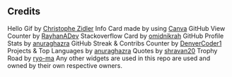## Credits

Hello Gif by [Christophe Zidler](https://dribbble.com/shots/3848385-Hello-gif/attachments/10055172?mode=media)
Info Card made by using [Canva](https://www.canva.com)
GitHub View Counter by [RayhanADev](https://myviewcounts.rayhanadev.repl.co)
Stackoverflow Card by [omidnikrah](https://github.com/omidnikrah/github-readme-stackoverflow)
GitHub Profile Stats by [anuraghazra](https://github.com/anuraghazra/github-readme-stats)
GitHub Streak & Contribs Counter by [DenverCoder1](https://github.com/DenverCoder1/github-readme-streak-stats)
Projects & Top Languages by [anuraghazra](https://github.com/anuraghazra/github-readme-stats)
Quotes by [shravan20](https://github.com/shravan20/github-readme-quotes)
Trophy Road by [ryo-ma](https://github.com/ryo-ma/github-profile-trophy)
Any other widgets are used in this repo are used and owned by their own respective owners.
